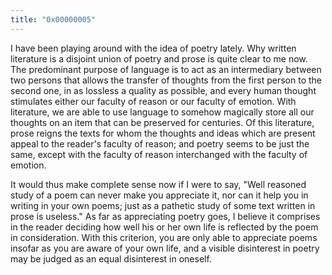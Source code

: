 ```yaml
---
title: "0x00000005"
---
```


I have been playing around with the idea of poetry lately.  Why written
literature is a disjoint union of poetry and prose is quite clear to me now.
The predominant purpose of language is to act as an intermediary between two
persons that allows the transfer of thoughts from the first person to the
second one, in as lossless a quality as possible, and every human thought
stimulates either our faculty of reason or our faculty of emotion.  With
literature, we are able to use language to somehow magically store all our
thoughts on an item that can be preserved for centuries.  Of this literature,
prose reigns the texts for whom the thoughts and ideas which are present appeal
to the reader's faculty of reason; and poetry seems to be just the same, except
with the faculty of reason interchanged with the faculty of emotion.

It would thus make complete sense now if I were to say, "Well reasoned study of
a poem can never make you appreciate it, nor can it help you in writing in your
own poems; just as a pathetic study of some text written in prose is useless."
As far as appreciating poetry goes, I believe it comprises in the reader
deciding how well his or her own life is reflected by the poem in
consideration.  With this criterion, you are only able to appreciate poems
insofar as you are aware of your own life, and a visible disinterest in poetry
may be judged as an equal disinterest in oneself.
